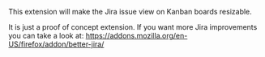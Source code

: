 This extension will make the Jira issue view on Kanban boards resizable.

It is just a proof of concept extension. If you want more Jira improvements you can take a look at: https://addons.mozilla.org/en-US/firefox/addon/better-jira/
